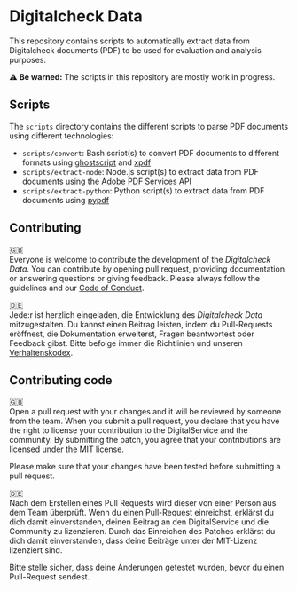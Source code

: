 # Digitalcheck Data

This repository contains scripts to automatically extract data from Digitalcheck documents (PDF) 
to be used for evaluation and analysis purposes.

⚠️ **Be warned:** The scripts in this repository are mostly work in progress.

## Scripts

The `scripts` directory contains the different scripts to parse PDF documents using different technologies:

- `scripts/convert`: Bash script(s) to convert PDF documents to different formats using
[ghostscript](https://www.ghostscript.com/) and [xpdf](https://www.xpdfreader.com/)
- `scripts/extract-node`: Node.js script(s) to extract data from PDF documents using the 
[Adobe PDF Services API](https://developer.adobe.com/document-services/docs/overview/pdf-services-api/)
- `scripts/extract-python`: Python script(s) to extract data from PDF documents using 
[pypdf](https://pypdf.readthedocs.io/en/stable/index.html)

## Contributing

🇬🇧  
Everyone is welcome to contribute the development of the _Digitalcheck Data_. You can contribute by opening pull request, 
providing documentation or answering questions or giving feedback. Please always follow the guidelines and our 
[Code of Conduct](CODE_OF_CONDUCT.md).

🇩🇪  
Jede:r ist herzlich eingeladen, die Entwicklung des _Digitalcheck Data_ mitzugestalten. Du kannst einen Beitrag leisten, 
indem du Pull-Requests eröffnest, die Dokumentation erweiterst, Fragen beantwortest oder Feedback gibst. 
Bitte befolge immer die Richtlinien und unseren [Verhaltenskodex](CODE_OF_CONDUCT_DE.md).

## Contributing code
🇬🇧   
Open a pull request with your changes and it will be reviewed by someone from the team. When you submit a pull request, 
you declare that you have the right to license your contribution to the DigitalService and the community. 
By submitting the patch, you agree that your contributions are licensed under the MIT license.

Please make sure that your changes have been tested before submitting a pull request.

🇩🇪  
Nach dem Erstellen eines Pull Requests wird dieser von einer Person aus dem Team überprüft. Wenn du einen Pull-Request 
einreichst, erklärst du dich damit einverstanden, deinen Beitrag an den DigitalService und die Community zu 
lizenzieren. Durch das Einreichen des Patches erklärst du dich damit einverstanden, dass deine Beiträge unter der 
MIT-Lizenz lizenziert sind.

Bitte stelle sicher, dass deine Änderungen getestet wurden, bevor du einen Pull-Request sendest.
